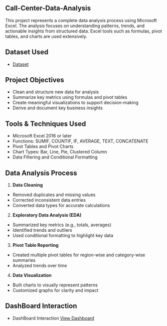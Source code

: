 ## Call-Center-Data-Analysis
This project represents a complete data analysis process using Microsoft Excel. The analysis focuses on understanding patterns, trends, and actionable insights from structured data. Excel tools such as formulas, pivot tables, and charts are used extensively.
## Dataset Used
- <a href="https://github.com/Nandha1604/Call-Center-Data-Analysis-Dashboard/blob/main/call%20center%20Data.xlsx">Dataset</a>
## Project Objectives
- Clean and structure new data for analysis
- Summarize key metrics using formulas and pivot tables
- Create meaningful visualizations to support decision-making
- Derive and document key business insights
## Tools & Techniques Used
- Microsoft Excel 2016 or later
- Functions: SUMIF, COUNTIF, IF, AVERAGE, TEXT, CONCATENATE
- Pivot Tables and Pivot Charts
- Chart Types: Bar, Line, Pie, Clustered Column
- Data Filtering and Conditional Formatting
## Data Analysis Process
1. **Data Cleaning**
- Removed duplicates and missing values
- Corrected inconsistent data entries
- Converted data types for accurate calculations
2. **Exploratory Data Analysis (EDA)**
- Summarized key metrics (e.g., totals, averages)
- Identified trends and outliers
- Used conditional formatting to highlight key data
3. **Pivot Table Reporting**
- Created multiple pivot tables for region-wise and category-wise summaries
- Analyzed trends over time
4. **Data Visualization**
- Built charts to visually represent patterns
- Customized graphs for clarity and impact
## DashBoard Interaction
- DashBoard Interaction <a href="https://github.com/Nandha1604/Call-Center-Data-Analysis-Dashboard/blob/main/Dashboard.png">View Dashboard</a>




